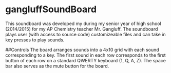 # gangluffSoundBoard

This soundboard was developed my during my senior year of high school (2014/2015) for my AP Chemistry teacher Mr. Gangluff. The soundboard plays user (with access to source code) customizeable files and can take in key presses to play sounds. 

##Controls
The board arranges sounds into a 4x10 grid with each sound corresponding to a key.
The first sound in each row corresponds to the first button of each row on a standard QWERTY keyboard (1, Q, A, Z). 
The space bar also serves as the mute button for the board. 
